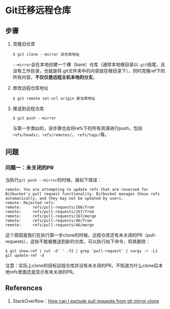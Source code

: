 # Git迁移远程仓库

## 步骤

1. 克隆旧仓库

   ```
   $ git clone --mirror 旧仓库地址
   ```

   `--mirror`会在本地创建一个裸（bare）仓库（通常本地根目录以`.git`结尾，且没有工作目录，也就是将.git文件夹中的内容放在根目录下），同时克隆ref下的所有内容，**不仅仅是远程主机本地的分支**。

2. 修改远程仓库地址

   ```
   $ git remote set-url origin 新仓库地址
   ```

3. 推送到远程仓库

   ```
   $ git push --mirror
   ```

   与第一步类似的，该步骤也会将refs下的所有资源进行push，包括`refs/heads/`、`refs/remotes/`、 `refs/tags/`等。

## 问题

### 问题一：未关闭的PR

当执行`git push --mirror`的时候，报如下错误：

```
remote: You are attempting to update refs that are reserved for Bitbucket's pull request functionality. Bitbucket manages these refs automatically, and they may not be updated by users.
remote: Rejected refs:
remote: 	refs/pull-requests/166/from
remote: 	refs/pull-requests/167/from
remote: 	refs/pull-requests/167/merge
remote: 	refs/pull-requests/46/from
remote: 	refs/pull-requests/46/merge
```

这个原因是我们在执行第一步clone的时候，远程仓库还有未关闭的PR（pull-requests），这些不能被推送到新的仓库，可以执行如下命令，将其删除：

```
$ git show-ref | cut -d' ' -f2 | grep 'pull-request' | xargs -r -L1 git update-ref -d
```

注意：实际上clone的目标远程仓库并没有未关闭的PR，不知道为什么clone后本地refs里面还是显示有未关闭的PR。

## References

1. StackOverflow：[How can I exclude pull requests from git mirror clone](https://stackoverflow.com/questions/37985275/how-can-i-exclude-pull-requests-from-git-mirror-clone)



